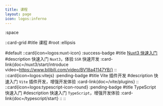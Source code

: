 ```yaml
---
title: 课程
layout: page
icon: logos:inferno
---
```


:space

::card-grid
#title
课程
#root
:ellipsis

#default
  ::card{icon=logos:nuxt-icon}
  :success-badge
  #title
  [Nuxt3 快速入门](https://www.bilibili.com/video/BV18a41147YB/)
  #description
  快速入门 `Nuxt3`，体验 `SSR` 快速开发
  :card-link{doc=/nuxt3/start/introduce video=https://www.bilibili.com/video/BV18a41147YB/}
  ::
  ::card{icon=logos:vitejs}
  :pending-badge
  #title
  Vite 插件开发
  #description
  快速入门 `Vite` 插件开发，增强开发体验
  :card-link{doc=/vite/plugins}
  ::
  ::card{icon=logos:typescript-icon-round}
  :pending-badge
  #title
  TypeScript 快速入门
  #description
  快速入门 `TypeScript`，增强开发体验
  :card-link{doc=/typescript/start}
  ::
::

